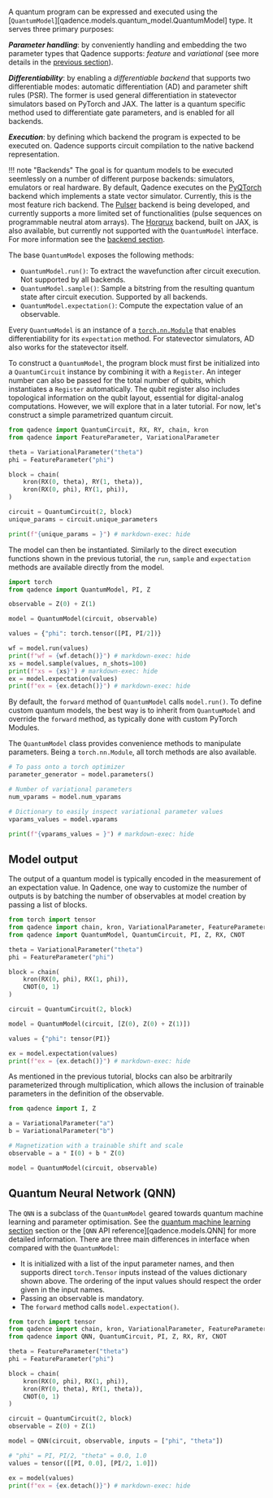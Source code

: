 A quantum program can be expressed and executed using the [`QuantumModel`][qadence.models.quantum_model.QuantumModel] type.
It serves three primary purposes:

_**Parameter handling**_: by conveniently handling and embedding the two parameter types that Qadence supports:
*feature* and *variational* (see more details in the [previous section](parameters.md)).

_**Differentiability**_: by enabling a *differentiable backend* that supports two differentiable modes: automatic differentiation (AD) and parameter shift rules (PSR). The former is used general differentiation in statevector simulators based on PyTorch and JAX. The latter is a quantum specific method used to differentiate gate parameters, and is enabled for all backends.

_**Execution**_: by defining which backend the program is expected to be executed on. Qadence supports circuit compilation to the native backend representation.

!!! note "Backends"
    The goal is for quantum models to be executed seemlessly on a number of different purpose backends: simulators, emulators or real hardware.
    By default, Qadence executes on the [PyQTorch](https://github.com/pasqal-io/PyQ) backend which implements a state vector simulator. Currently, this is the most feature rich backend. The [Pulser](https://pulser.readthedocs.io/en/stable/)
    backend is being developed, and currently supports a more limited set of functionalities (pulse sequences on programmable neutral atom arrays). The [Horqrux](https://github.com/pasqal-io/horqrux/) backend, built on JAX, is also available, but currently not supported with the `QuantumModel` interface. For more information see the [backend section](backends.md).

The base `QuantumModel` exposes the following methods:

* `QuantumModel.run()`: To extract the wavefunction after circuit execution. Not supported by all backends.
* `QuantumModel.sample()`: Sample a bitstring from the resulting quantum state after circuit execution. Supported by all backends.
* `QuantumModel.expectation()`: Compute the expectation value of an observable.

Every `QuantumModel` is an instance of a [`torch.nn.Module`](https://pytorch.org/docs/stable/generated/torch.nn.Module.html) that enables differentiability for its `expectation` method. For statevector simulators, AD also works for the statevector itself.

To construct a `QuantumModel`, the program block must first be initialized into a `QuantumCircuit` instance by combining it with a `Register`. An integer number can also be passed for the total number of qubits, which instantiates a `Register` automatically. The qubit register also includes topological information on the qubit layout, essential for digital-analog computations. However, we will explore that in a later tutorial. For now, let's construct a simple parametrized quantum circuit.

```python exec="on" source="material-block" result="json" session="quantum-model"
from qadence import QuantumCircuit, RX, RY, chain, kron
from qadence import FeatureParameter, VariationalParameter

theta = VariationalParameter("theta")
phi = FeatureParameter("phi")

block = chain(
    kron(RX(0, theta), RY(1, theta)),
    kron(RX(0, phi), RY(1, phi)),
)

circuit = QuantumCircuit(2, block)
unique_params = circuit.unique_parameters

print(f"{unique_params = }") # markdown-exec: hide
```

The model can then be instantiated. Similarly to the direct execution functions shown in the previous tutorial, the `run`, `sample` and `expectation` methods are available directly from the model.

```python exec="on" source="material-block" result="json" session="quantum-model"
import torch
from qadence import QuantumModel, PI, Z

observable = Z(0) + Z(1)

model = QuantumModel(circuit, observable)

values = {"phi": torch.tensor([PI, PI/2])}

wf = model.run(values)
print(f"wf = {wf.detach()}") # markdown-exec: hide
xs = model.sample(values, n_shots=100)
print(f"xs = {xs}") # markdown-exec: hide
ex = model.expectation(values)
print(f"ex = {ex.detach()}") # markdown-exec: hide
```

By default, the `forward` method of `QuantumModel` calls `model.run()`. To define custom quantum models, the best way is to inherit from `QuantumModel` and override the `forward` method, as typically done with custom PyTorch Modules.

The `QuantumModel` class provides convenience methods to manipulate parameters. Being a `torch.nn.Module`, all torch methods are also available.

```python exec="on" source="material-block" result="json" session="quantum-model"
# To pass onto a torch optimizer
parameter_generator = model.parameters()

# Number of variational parameters
num_vparams = model.num_vparams

# Dictionary to easily inspect variational parameter values
vparams_values = model.vparams

print(f"{vparams_values = }") # markdown-exec: hide
```

## Model output

The output of a quantum model is typically encoded in the measurement of an expectation value. In Qadence, one way to customize the number of outputs is by batching the number of observables at model creation by passing a list of blocks.

```python exec="on" source="material-block" result="json" session="output"
from torch import tensor
from qadence import chain, kron, VariationalParameter, FeatureParameter
from qadence import QuantumModel, QuantumCircuit, PI, Z, RX, CNOT

theta = VariationalParameter("theta")
phi = FeatureParameter("phi")

block = chain(
    kron(RX(0, phi), RX(1, phi)),
    CNOT(0, 1)
)

circuit = QuantumCircuit(2, block)

model = QuantumModel(circuit, [Z(0), Z(0) + Z(1)])

values = {"phi": tensor(PI)}

ex = model.expectation(values)
print(f"ex = {ex.detach()}") # markdown-exec: hide
```

As mentioned in the previous tutorial, blocks can also be arbitrarily parameterized through multiplication, which allows the inclusion of trainable parameters in the definition of the observable.

```python exec="on" source="material-block" session="output"
from qadence import I, Z

a = VariationalParameter("a")
b = VariationalParameter("b")

# Magnetization with a trainable shift and scale
observable = a * I(0) + b * Z(0)

model = QuantumModel(circuit, observable)
```

## Quantum Neural Network (QNN)

The `QNN` is a subclass of the `QuantumModel` geared towards quantum machine learning and parameter optimisation. See the
[quantum machine learning section](../tutorials/qml/index.md) section or the [`QNN` API reference][qadence.models.QNN] for more detailed
information. There are three main differences in interface when compared with the `QuantumModel`:

- It is initialized with a list of the input parameter names, and then supports direct `torch.Tensor` inputs instead of the values dictionary shown above. The ordering of the input values should respect the order given in the input names.
- Passing an observable is mandatory.
- The `forward` method calls `model.expectation()`.

```python exec="on" source="material-block" result="json"
from torch import tensor
from qadence import chain, kron, VariationalParameter, FeatureParameter
from qadence import QNN, QuantumCircuit, PI, Z, RX, RY, CNOT

theta = FeatureParameter("theta")
phi = FeatureParameter("phi")

block = chain(
    kron(RX(0, phi), RX(1, phi)),
    kron(RY(0, theta), RY(1, theta)),
    CNOT(0, 1)
)

circuit = QuantumCircuit(2, block)
observable = Z(0) + Z(1)

model = QNN(circuit, observable, inputs = ["phi", "theta"])

# "phi" = PI, PI/2, "theta" = 0.0, 1.0
values = tensor([[PI, 0.0], [PI/2, 1.0]])

ex = model(values)
print(f"ex = {ex.detach()}") # markdown-exec: hide
```
